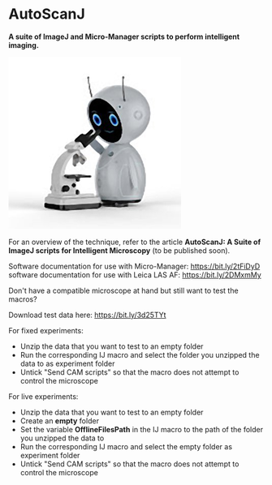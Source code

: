 # AutoScanJ
**A suite of ImageJ and Micro-Manager scripts to perform intelligent imaging.**

![](Robot.jpg)

For an overview of the technique, refer to the article **AutoScanJ: A Suite of ImageJ scripts for Intelligent Microscopy** (to be published soon).

Software documentation for use with Micro-Manager: https://bit.ly/2tFiDyD<br/>
software documentation for use with Leica LAS AF:  https://bit.ly/2DMxmMy<br/>

Don't have a compatible microscope at hand but still want to test the macros?

Download test data here: https://bit.ly/3d25TYt

For fixed experiments:
- Unzip the data that you want to test to an empty folder
- Run the corresponding IJ macro and select the folder you unzipped the data to as experiment folder
- Untick "Send CAM scripts" so that the macro does not attempt to control the microscope

For live experiments:
- Unzip the data that you want to test to an empty folder
- Create an **empty** folder
- Set the variable **OfflineFilesPath** in the IJ macro to the path of the folder you unzipped the data to
- Run the corresponding IJ macro and select the empty folder as experiment folder
- Untick "Send CAM scripts" so that the macro does not attempt to control the microscope
